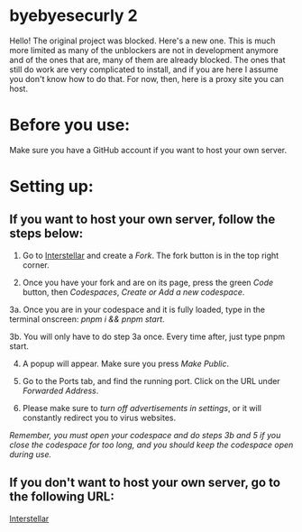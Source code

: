 # byebyesecurly 2
Hello!
The original project was blocked. Here's a new one.
This is much more limited as many of the unblockers are not in development anymore and of the ones that are, many of them are already blocked. The ones that still do work are very complicated to install, and if you are here I assume you don't know how to do that. For now, then, here is a proxy site you can host.
# Before you use:
Make sure you have a GitHub account if you want to host your own server.
# Setting up:

## If you want to host your own server, follow the steps below:

1. Go to [Interstellar](https://github.com/InterstellarNetwork/Interstellar) and create a *Fork*. The fork button is in the top right corner.

2. Once you have your fork and are on its page, press the green *Code* button, then *Codespaces*, *Create or Add a new codespace*.

3a. Once you are in your codespace and it is fully loaded, type in the terminal onscreen: *pnpm i && pnpm start*.

3b. You will only have to do step 3a once. Every time after, just type pnpm start.

4. A popup will appear. Make sure you press *Make Public*.

5. Go to the Ports tab, and find the running port. Click on the URL under *Forwarded Address*.

6. Please make sure to *turn off advertisements in settings*, or it will constantly redirect you to virus websites.

*Remember, you must open your codespace and do steps 3b and 5 if you close the codespace for too long, and you should keep the codespace open during use.*

## If you don't want to host your own server, go to the following URL:
[Interstellar](https://math-byebyesecurly.koyeb.app/)


